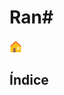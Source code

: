 # Ran#
[<img src="../../media/emojis/casa.svg" width="20" alt="inicio" title="Inicio">](../../README.md)

## Índice
